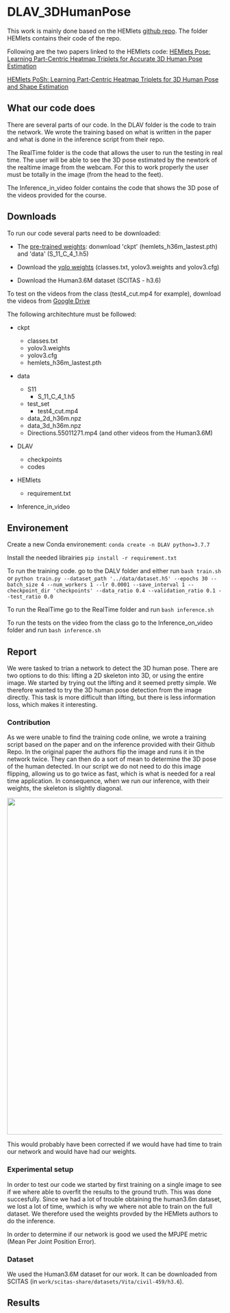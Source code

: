 # DLAV_3DHumanPose



This work is mainly done based on the HEMlets [github repo](https://github.com/redrock303/HEMlets). The folder HEMlets contains their code of the repo.



Following are the two papers linked to the HEMlets code:
[HEMlets Pose: Learning Part-Centric Heatmap Triplets for Accurate 3D Human Pose Estimation](https://arxiv.org/pdf/1910.12032.pdf)

[HEMlets PoSh: Learning Part-Centric Heatmap Triplets for 3D Human Pose and Shape Estimation](https://arxiv.org/pdf/2003.04894.pdf)


## What our code does
There are several parts of our code. In the DLAV folder is the code to train the network. We wrote the training based on what is written in the paper and what is done in the inference script from their repo.

The RealTime folder is the code that allows the user to run the testing in real time. The user will be able to see the 3D pose estimated by the newtork of the realtime image from the webcam. For this to work properly the user must be totally in the image (from the head to the feet).

The Inference_in_video folder contains the code that shows the 3D pose of the videos provided for the course. 

## Downloads
To run our code several parts need to be downloaded: 
- The [pre-trained weights](https://drive.google.com/drive/folders/1z8Jj0xx4SvHC-YKuw_M_c_Z4vA4HpzID?usp=sharing): donwnload 'ckpt' (hemlets_h36m_lastest.pth) and 'data' (S_11_C_4_1.h5)

- Download the [yolo weights](https://drive.google.com/drive/folders/17MXfRZ8hNNnaN2jv1XZGHxnoMsKEVLgN?usp=sharing) (classes.txt, yolov3.weights and yolov3.cfg)

- Download the Human3.6M dataset (SCITAS - h3.6)

To test on the videos from the class (test4_cut.mp4 for example), download the videos from [Google Drive](https://drive.google.com/drive/folders/16xf0AF9zgWAuK6Xyr5xK85t77hM3BwAv?usp=sharing)



The following architechture must be followed:


- ckpt
	- classes.txt
	- yolov3.weights
	- yolov3.cfg
	- hemlets_h36m_lastest.pth

- data
	- S11
		- S_11_C_4_1.h5
	- test_set
		- test4_cut.mp4
	- data_2d_h36m.npz
	- data_3d_h36m.npz
	- Directions.55011271.mp4 (and other videos from the Human3.6M)

- DLAV
	- checkpoints
	- codes

- HEMlets
	- requirement.txt

- Inference_in_video



## Environement
Create a new Conda environement:
```conda create -n DLAV python=3.7.7```

Install the needed librairies 
```pip install -r requirement.txt```

To run the training code. go to the DALV folder and either run 
```bash train.sh```
or 
```python train.py --dataset_path '../data/dataset.h5' --epochs 30 --batch_size 4 --num_workers 1 --lr 0.0001 --save_interval 1 --checkpoint_dir 'checkpoints' --data_ratio 0.4 --validation_ratio 0.1 --test_ratio 0.0```


To run the RealTime go to the RealTime folder and run ```bash inference.sh```

To run the tests on the video from the class go to the Inference_on_video folder and run ```bash inference.sh```


## Report

We were tasked to trian a network to detect the 3D human pose. There are two options to do this: lifting a 2D skeleton into 3D, or using the entire image. We started by trying out the lifting and it seemed pretty simple. We therefore wanted to try the 3D human pose detection from the image directly. This task is more difficult than lifting, but there is less information loss, which makes it interesting. 

### Contribution
As we were unable to find the training code online, we wrote a training script based on the paper and on the inference provided with their Github Repo. In the original paper the authors flip the image and runs it in the network twice. They can then do a sort of mean to determine the 3D pose of the human detected. In our script we do not need to do this image flipping, allowing us to go twice as fast, which is what is needed for a real time application. In consequence, when we run our inference, with their weights, the skeleton is slightly diagonal.

<img src="./images/HEMlets_Us.png" width=786>

This would probably have been corrected if we would have had time to train our network and would have had our weights. 

### Experimental setup
In order to test our code we started by first training on a single image to see if we where able to overfit the results to the ground truth. This was done succesfully. Since we had a lot of trouble obtaining the human3.6m dataset, we lost a lot of time, wwhich is why we where not able to train on the full dataset. We therefore used the weights provded by the HEMlets authors to do the inference. 

In order to determine if our network is good we used the MPJPE metric (Mean Per Joint Position Error). 


### Dataset
We used the Human3.6M dataset for our work. It can be downloaded from SCITAS (in ```work/scitas-share/datasets/Vita/civil-459/h3.6```). 


## Results







